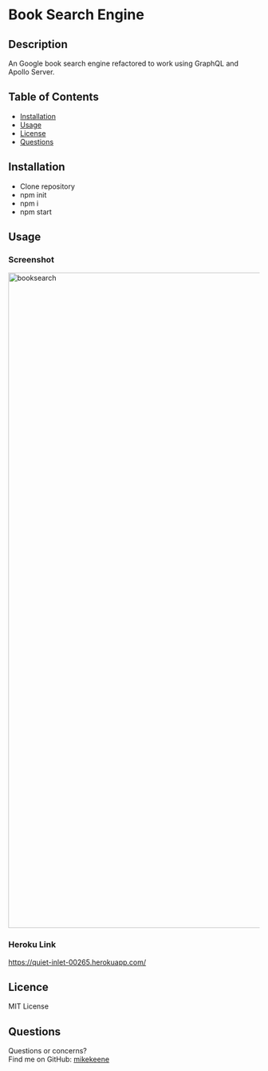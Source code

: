 # Book Search Engine

## Description

 An Google book search engine refactored to work using GraphQL and Apollo Server.

## Table of Contents

* [Installation](#Installation)
* [Usage](#Usage)
* [License](#License)
* [Questions](#Questions)

## Installation

* Clone repository
* npm init
* npm i
* npm start

## Usage

### Screenshot

<img width="1311" alt="booksearch" src="https://user-images.githubusercontent.com/93222787/161403529-97f09f09-f480-4294-98be-1eccd4aef825.png">

### Heroku Link

<https://quiet-inlet-00265.herokuapp.com/>

## Licence

MIT License

## Questions

Questions or concerns? </br>
Find me on GitHub: [mikekeene](https://github.com/mikekeene)
